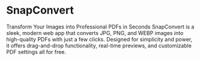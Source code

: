 # SnapConvert
Transform Your Images into Professional PDFs in Seconds SnapConvert is a sleek, modern web app that converts JPG, PNG, and WEBP images into high-quality PDFs with just a few clicks. Designed for simplicity and power, it offers drag-and-drop functionality, real-time previews, and customizable PDF settings all for free.
